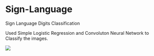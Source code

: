 # Sign-Language
Sign Language Digits Classification

Used Simple Logistic Regression and Convoluton Neural Network to Classify the images.

<img src="SimpleLogisticRegression.gif">
